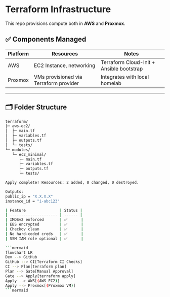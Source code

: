 # Terraform Infrastructure

This repo provisions compute both in **AWS** and **Proxmox**.

## ✅ Components Managed

| Platform | Resources | Notes |
|---------|----------|------|
| AWS     | EC2 Instance, networking | Terraform Cloud-Init + Ansible bootstrap |
| Proxmox | VMs provisioned via Terraform provider | Integrates with local homelab |

---

## 🗂️ Folder Structure

```bash
terraform/
├─ aws-ec2/
│  ├─ main.tf
│  ├─ variables.tf
│  ├─ outputs.tf
│  └─ tests/
└─ modules/
   └─ ec2_minimal/
      ├─ main.tf
      ├─ variables.tf
      ├─ outputs.tf
      └─ tests/

Apply complete! Resources: 2 added, 0 changed, 0 destroyed.

Outputs:
public_ip = "X.X.X.X"
instance_id = "i-abc123"

| Feature               | Status |
| --------------------- | ------ |
| IMDSv2 enforced       | ✅      |
| EBS encrypted         | ✅      |
| Checkov clean         | ✅      |
| No hard-coded creds   | ✅      |
| SSM IAM role optional | ✅      |

```mermaid
flowchart LR
Dev --> GitHub
GitHub --> CI[Terraform CI Checks]
CI --> Plan[terraform plan]
Plan --> Gate[Manual Approval]
Gate --> Apply[terraform apply]
Apply --> AWS[(AWS EC2)]
Apply --> Proxmox[(Proxmox VM)]
```mermaid
